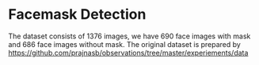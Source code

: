 # Facemask Detection
The dataset consists of 1376 images, we have 690 face images with mask and 686 face images without mask. The original dataset is prepared by https://github.com/prajnasb/observations/tree/master/experiements/data 
